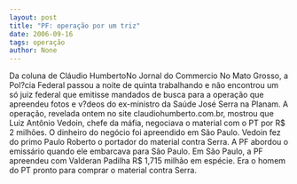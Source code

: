 ```yaml
---
layout: post
title: "PF: operação por um triz"
date: 2006-09-16
tags: operação
author: None
---
```

Da coluna de Cláudio HumbertoNo Jornal do Commercio
No Mato Grosso, a Pol?cia Federal passou a noite de quinta trabalhando e não encontrou um só juiz federal que emitisse mandados de busca para a operação que apreendeu fotos e v?deos do ex-ministro da Saúde José Serra na Planam. A operação, revelada ontem no site claudiohumberto.com.br, mostrou que Luiz Antônio Vedoin, chefe da máfia, negociava o material com o PT por R$ 2 milhões. O dinheiro do negócio foi apreendido em São Paulo. Vedoin fez do primo Paulo Roberto o portador do material contra Serra. A PF abordou o emissário quando ele embarcava para São Paulo. Em São Paulo, a PF apreendeu com Valderan Padilha R$ 1,715 milhão em espécie. Era o homem do PT pronto para comprar o material contra Serra. 